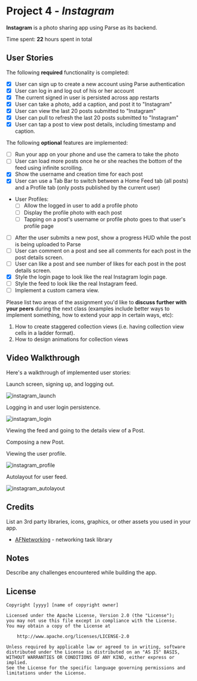 # Project 4 - *Instagram*

**Instagram** is a photo sharing app using Parse as its backend.

Time spent: **22** hours spent in total

## User Stories

The following **required** functionality is completed:

- [x] User can sign up to create a new account using Parse authentication
- [x] User can log in and log out of his or her account
- [x] The current signed in user is persisted across app restarts
- [x] User can take a photo, add a caption, and post it to "Instagram"
- [x] User can view the last 20 posts submitted to "Instagram"
- [x] User can pull to refresh the last 20 posts submitted to "Instagram"
- [x] User can tap a post to view post details, including timestamp and caption.

The following **optional** features are implemented:

- [ ] Run your app on your phone and use the camera to take the photo
- [ ] User can load more posts once he or she reaches the bottom of the feed using infinite scrolling.
- [x] Show the username and creation time for each post
- [x] User can use a Tab Bar to switch between a Home Feed tab (all posts) and a Profile tab (only posts published by the current user)
- User Profiles:
  - [ ] Allow the logged in user to add a profile photo
  - [ ] Display the profile photo with each post
  - [ ] Tapping on a post's username or profile photo goes to that user's profile page
- [ ] After the user submits a new post, show a progress HUD while the post is being uploaded to Parse
- [ ] User can comment on a post and see all comments for each post in the post details screen.
- [ ] User can like a post and see number of likes for each post in the post details screen.
- [x] Style the login page to look like the real Instagram login page.
- [ ] Style the feed to look like the real Instagram feed.
- [ ] Implement a custom camera view.

Please list two areas of the assignment you'd like to **discuss further with your peers** during the next class (examples include better ways to implement something, how to extend your app in certain ways, etc):

1. How to create staggered collection views (i.e. having collection view cells in a ladder format).
2. How to design animations for collection views

## Video Walkthrough

Here's a walkthrough of implemented user stories:

Launch screen, signing up, and logging out.

![instagram_launch](https://user-images.githubusercontent.com/65626248/125143788-cb6f4180-e0e9-11eb-9aea-5f3642aeea3b.gif)

Logging in and user login persistence.

![instagram_login](https://user-images.githubusercontent.com/65626248/125143820-e5108900-e0e9-11eb-8ab6-e538253b533d.gif)

Viewing the feed and going to the details view of a Post.

Composing a new Post.

Viewing the user profile.

![instagram_profile](https://user-images.githubusercontent.com/65626248/125143917-315bc900-e0ea-11eb-83de-f6afbc2ff5a9.gif)

Autolayout for user feed.

![instagram_autolayout](https://user-images.githubusercontent.com/65626248/125143923-3751aa00-e0ea-11eb-91f6-a5b06203cf90.gif)


## Credits

List an 3rd party libraries, icons, graphics, or other assets you used in your app.

- [AFNetworking](https://github.com/AFNetworking/AFNetworking) - networking task library


## Notes

Describe any challenges encountered while building the app.

## License

    Copyright [yyyy] [name of copyright owner]

    Licensed under the Apache License, Version 2.0 (the "License");
    you may not use this file except in compliance with the License.
    You may obtain a copy of the License at

        http://www.apache.org/licenses/LICENSE-2.0

    Unless required by applicable law or agreed to in writing, software
    distributed under the License is distributed on an "AS IS" BASIS,
    WITHOUT WARRANTIES OR CONDITIONS OF ANY KIND, either express or implied.
    See the License for the specific language governing permissions and
    limitations under the License.
